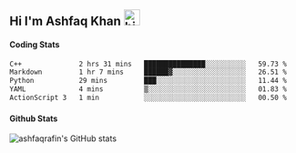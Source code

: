 ## Hi I'm Ashfaq Khan <img src="https://user-images.githubusercontent.com/1303154/88677602-1635ba80-d120-11ea-84d8-d263ba5fc3c0.gif" width="28px" height="28px" alt="hi">

<!-- :mailbox: Reach me out!

[![Twitter Badge](https://img.shields.io/badge/-@Ipenywis-1ca0f1?style=flat&labelColor=1ca0f1&logo=twitter&logoColor=white&link=https://twitter.com/ashfaqrafin)](https://twitter.com/ashfaqrafin)
[![Linkedin Badge](https://img.shields.io/badge/-Islem-0e76a8?style=flat&labelColor=0e76a8&logo=linkedin&logoColor=white)](https://www.linkedin.com/in/ashfaqrafin)
[![Mail Badge](https://img.shields.io/badge/-islempenywis-c0392b?style=flat&labelColor=c0392b&logo=gmail&logoColor=white)](mailto:ashfaqkhanrafin@gmail.com) -->

#### Coding Stats

<!--START_SECTION:waka-->

```txt
C++              2 hrs 31 mins   ███████████████░░░░░░░░░░   59.73 %
Markdown         1 hr 7 mins     ██████▓░░░░░░░░░░░░░░░░░░   26.51 %
Python           29 mins         ███░░░░░░░░░░░░░░░░░░░░░░   11.44 %
YAML             4 mins          ▒░░░░░░░░░░░░░░░░░░░░░░░░   01.83 %
ActionScript 3   1 min           ░░░░░░░░░░░░░░░░░░░░░░░░░   00.50 %
```

<!--END_SECTION:waka-->

#### Github Stats

![ashfaqrafin's GitHub stats](https://github-readme-stats.vercel.app/api?username=ashfaqrafin&show_icons=true&theme=transparent)
